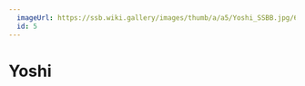 ```yaml
---
  imageUrl: https://ssb.wiki.gallery/images/thumb/a/a5/Yoshi_SSBB.jpg/600px-Yoshi_SSBB.jpg
  id: 5
---
```


# Yoshi
  